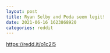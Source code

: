 ```yaml
--- 
layout: post 
title: Ryan Selby and Poda seem legit! 
date: 2021-06-16 1623868920 
categories: reddit 
--- 
```

https://redd.it/o1c2l5
